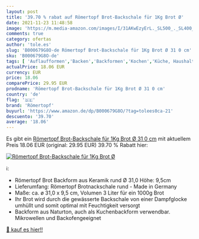 ```yaml
---
layout: post
title: '39.70 % rabat auf Römertopf Brot-Backschale für 1Kg Brot Ø'
date: 2021-11-23 11:48:58
image: 'https://m.media-amazon.com/images/I/31AKwEzyErL._SL500_._SL400_.jpg'
comments: true
category: ofertas
author: 'tole.es'
slug: 'B000679G8O-de Römertopf Brot-Backschale für 1Kg Brot Ø 31 0 cm'
sku: 'B000679G8O-de'
tags: [ 'Auflaufformen','Backen','Backformen','Kochen','Küche, Haushalt & Wohnen','Küche, Kochen & Backen','Ofenformen','Töpfe & Pfannen','römertopf', ]
actualPrice: 18.06 EUR
currency: EUR
price: 18.06
comparePrice: 29.95 EUR
prodname: 'Römertopf Brot-Backschale für 1Kg Brot Ø 31 0 cm'
country: 'de'
flag: '🇩🇪'
brand: 'Römertopf'
buyurl: 'https://www.amazon.de/dp/B000679G8O/?tag=tolees0ca-21'
descuento: '39.70'
average: '18.06'
---
```


Es gibt ein [Römertopf Brot-Backschale für 1Kg Brot Ø 31 0 cm](https://www.amazon.de/dp/B000679G8O/?tag=tolees0ca-21) mit aktuellem Preis 18.06 EUR (original: 29.95 EUR) 39.70 % Rabatt hier:

[![Römertopf Brot-Backschale für 1Kg Brot Ø](https://m.media-amazon.com/images/I/31AKwEzyErL._SL500_._SL400_.jpg)](https://www.amazon.de/dp/B000679G8O/?tag=tolees0ca-21)

ℹ️:

- Römertopf Brot Backform aus Keramik rund Ø 31,0 Höhe: 9,5cm
- Lieferumfang: Römertopf Brotnackschale rund - Made in Germany
- Maße: ca. ø 31,0 x 9,5 cm, Volumen 3 Liter für ein 1000g Brot
- Ihr Brot wird durch die gewässerte Backschale von einer Dampfglocke umhüllt und somit optimal mit Feuchtigkeit versorgt
- Backform aus Naturton, auch als Kuchenbackform verwendbar. Mikrowellen und Backofengeeignet

[🛒 kauf es hier!!](https://www.amazon.de/dp/B000679G8O/?tag=tolees0ca-21)
